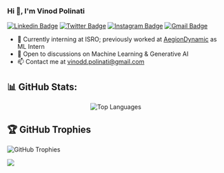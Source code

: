 ### Hi 👋, I'm Vinod Polinati

[![Linkedin Badge](https://img.shields.io/badge/-Vinod_Polinati-blue?style=flat&logo=Linkedin&logoColor=white&link=https://www.linkedin.com/in/polinati-vinod/)](https://www.linkedin.com/in/polinati-vinod/)
[![Twitter Badge](https://img.shields.io/badge/-@vinod_polinati-1ca0f1?style=flat&labelColor=1ca0f1&logo=twitter&logoColor=white&link=https://twitter.com/vinod_polinati)](https://twitter.com/vinod_polinati)
[![Instagram Badge](https://img.shields.io/badge/-@vinod_polinati-purple?style=flat&logo=instagram&logoColor=white&link=https://instagram.com/vinod_polinati/)](https://instagram.com/vinod_polinati)
[![Gmail Badge](https://img.shields.io/badge/-vinod_polinati-c14438?style=flat&logo=Gmail&logoColor=white&link=mailto:vinodd.polinati@gmail.com)](mailto:polinati@gmail.com)

- 🔭 Currently interning at ISRO; previously worked at [AegionDynamic](https://www.aegiondynamic.com/) as ML Intern
- 💬 Open to discussions on Machine Learning & Generative AI
- 📫 Contact me at vinodd.polinati@gmail.com
## 📊 GitHub Stats:
<div align="center">
  
  ![Top Languages](https://github-readme-stats.vercel.app/api/top-langs/?username=vinod-polinati&theme=dark&hide_border=true&include_all_commits=false&count_private=false&layout=compact)<br/>
</div>

## 🏆 GitHub Trophies
![GitHub Trophies](https://github-profile-trophy.vercel.app/?username=vinod-polinati&theme=dark_dimmed&no-frame=false&no-bg=true&margin-w=4)

[![](https://visitcount.itsvg.in/api?id=ravirt7911&icon=3&color=11)](https://visitcount.itsvg.in)
